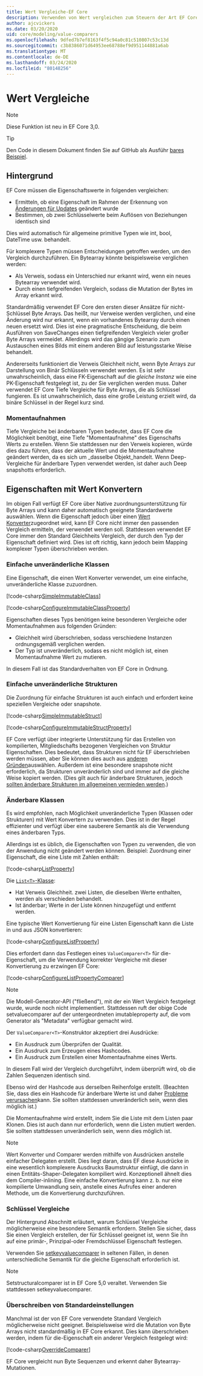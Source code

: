 ```yaml
---
title: Wert Vergleiche-EF Core
description: Verwenden von Wert vergleichen zum Steuern der Art EF Core Vergleichen von Eigenschafts Werten
author: ajcvickers
ms.date: 03/20/2020
uid: core/modeling/value-comparers
ms.openlocfilehash: 9dfed7b7ef8163f4f5c94a0c81c510807c53c13d
ms.sourcegitcommit: c3b8386071d64953ee68788ef9d951144881a6ab
ms.translationtype: MT
ms.contentlocale: de-DE
ms.lasthandoff: 03/24/2020
ms.locfileid: "80148256"
---
```

# <a name="value-comparers"></a>Wert Vergleiche

> [!NOTE]  
> Diese Funktion ist neu in EF Core 3,0.

> [!TIP]  
> Den Code in diesem Dokument finden Sie auf GitHub als Ausführ [bares Beispiel](https://github.com/dotnet/EntityFramework.Docs/tree/master/samples/core/Modeling/ValueConversions/).

## <a name="background"></a>Hintergrund

EF Core müssen die Eigenschaftswerte in folgenden vergleichen:

* Ermitteln, ob eine Eigenschaft im Rahmen der Erkennung von [Änderungen für Updates](xref:core/saving/basic) geändert wurde
* Bestimmen, ob zwei Schlüsselwerte beim Auflösen von Beziehungen identisch sind 

Dies wird automatisch für allgemeine primitive Typen wie int, bool, DateTime usw. behandelt.

Für komplexere Typen müssen Entscheidungen getroffen werden, um den Vergleich durchzuführen.
Ein Bytearray könnte beispielsweise verglichen werden:

* Als Verweis, sodass ein Unterschied nur erkannt wird, wenn ein neues Bytearray verwendet wird.
* Durch einen tiefgreifenden Vergleich, sodass die Mutation der Bytes im Array erkannt wird.

Standardmäßig verwendet EF Core den ersten dieser Ansätze für nicht-Schlüssel Byte Arrays.
Das heißt, nur Verweise werden verglichen, und eine Änderung wird nur erkannt, wenn ein vorhandenes Bytearray durch einen neuen ersetzt wird.
Dies ist eine pragmatische Entscheidung, die beim Ausführen von SaveChanges einen tiefgreifenden Vergleich vieler großer Byte Arrays vermeidet.
Allerdings wird das gängige Szenario zum Austauschen eines Bilds mit einem anderen Bild auf leistungsstarke Weise behandelt.

Andererseits funktioniert die Verweis Gleichheit nicht, wenn Byte Arrays zur Darstellung von Binär Schlüsseln verwendet werden.
Es ist sehr unwahrscheinlich, dass eine FK-Eigenschaft auf die _gleiche Instanz_ wie eine PK-Eigenschaft festgelegt ist, zu der Sie verglichen werden muss.
Daher verwendet EF Core Tiefe Vergleiche für Byte Arrays, die als Schlüssel fungieren.
Es ist unwahrscheinlich, dass eine große Leistung erzielt wird, da binäre Schlüssel in der Regel kurz sind.

### <a name="snapshots"></a>Momentaufnahmen

Tiefe Vergleiche bei änderbaren Typen bedeutet, dass EF Core die Möglichkeit benötigt, eine Tiefe "Momentaufnahme" des Eigenschafts Werts zu erstellen.
Wenn Sie stattdessen nur den Verweis kopieren, würde dies dazu führen, dass der aktuelle Wert und die Momentaufnahme geändert werden, da es sich um _dasselbe Objekt_handelt.
Wenn Deep-Vergleiche für änderbare Typen verwendet werden, ist daher auch Deep snapshotts erforderlich.

## <a name="properties-with-value-converters"></a>Eigenschaften mit Wert Konvertern

Im obigen Fall verfügt EF Core über Native zuordnungsunterstützung für Byte Arrays und kann daher automatisch geeignete Standardwerte auswählen.
Wenn die Eigenschaft jedoch über einen [Wert Konverter](xref:core/modeling/value-conversions)zugeordnet wird, kann EF Core nicht immer den passenden Vergleich ermitteln, der verwendet werden soll.
Stattdessen verwendet EF Core immer den Standard Gleichheits Vergleich, der durch den Typ der Eigenschaft definiert wird.
Dies ist oft richtig, kann jedoch beim Mapping komplexer Typen überschrieben werden.

### <a name="simple-immutable-classes"></a>Einfache unveränderliche Klassen

Eine Eigenschaft, die einen Wert Konverter verwendet, um eine einfache, unveränderliche Klasse zuzuordnen.

[!code-csharp[SimpleImmutableClass](../../../samples/core/Modeling/ValueConversions/MappingImmutableClassProperty.cs?name=SimpleImmutableClass)]

[!code-csharp[ConfigureImmutableClassProperty](../../../samples/core/Modeling/ValueConversions/MappingImmutableClassProperty.cs?name=ConfigureImmutableClassProperty)]

Eigenschaften dieses Typs benötigen keine besonderen Vergleiche oder Momentaufnahmen aus folgenden Gründen:
* Gleichheit wird überschrieben, sodass verschiedene Instanzen ordnungsgemäß verglichen werden.
* Der Typ ist unveränderlich, sodass es nicht möglich ist, einen Momentaufnahme Wert zu mutieren.

In diesem Fall ist das Standardverhalten von EF Core in Ordnung.

### <a name="simple-immutable-structs"></a>Einfache unveränderliche Strukturen

Die Zuordnung für einfache Strukturen ist auch einfach und erfordert keine speziellen Vergleiche oder snapshote.

[!code-csharp[SimpleImmutableStruct](../../../samples/core/Modeling/ValueConversions/MappingImmutableStructProperty.cs?name=SimpleImmutableStruct)]

[!code-csharp[ConfigureImmutableStructProperty](../../../samples/core/Modeling/ValueConversions/MappingImmutableStructProperty.cs?name=ConfigureImmutableStructProperty)]

EF Core verfügt über integrierte Unterstützung für das Erstellen von kompilierten, Mitgliedschafts bezogenen Vergleichen von Struktur Eigenschaften.
Dies bedeutet, dass Strukturen nicht für EF überschrieben werden müssen, aber Sie können dies auch aus [anderen Gründen](/dotnet/csharp/programming-guide/statements-expressions-operators/how-to-define-value-equality-for-a-type)auswählen.
Außerdem ist eine besondere snapshote nicht erforderlich, da Strukturen unveränderlich sind und immer auf die gleiche Weise kopiert werden.
(Dies gilt auch für änderbare Strukturen, jedoch [sollten änderbare Strukturen im allgemeinen vermieden werden](/dotnet/csharp/write-safe-efficient-code).)

### <a name="mutable-classes"></a>Änderbare Klassen

Es wird empfohlen, nach Möglichkeit unveränderliche Typen (Klassen oder Strukturen) mit Wert Konvertern zu verwenden.
Dies ist in der Regel effizienter und verfügt über eine sauberere Semantik als die Verwendung eines änderbaren Typs.

Allerdings ist es üblich, die Eigenschaften von Typen zu verwenden, die von der Anwendung nicht geändert werden können.
Beispiel: Zuordnung einer Eigenschaft, die eine Liste mit Zahlen enthält: 

[!code-csharp[ListProperty](../../../samples/core/Modeling/ValueConversions/MappingListProperty.cs?name=ListProperty)]

Die [`List<T>`-Klasse](/dotnet/api/system.collections.generic.list-1?view=netstandard-2.1):
* Hat Verweis Gleichheit. zwei Listen, die dieselben Werte enthalten, werden als verschieden behandelt.
* Ist änderbar; Werte in der Liste können hinzugefügt und entfernt werden.

Eine typische Wert Konvertierung für eine Listen Eigenschaft kann die Liste in und aus JSON konvertieren:

[!code-csharp[ConfigureListProperty](../../../samples/core/Modeling/ValueConversions/MappingListProperty.cs?name=ConfigureListProperty)]

Dies erfordert dann das Festlegen eines `ValueComparer<T>` für die-Eigenschaft, um die Verwendung korrekter Vergleiche mit dieser Konvertierung zu erzwingen EF Core:

[!code-csharp[ConfigureListPropertyComparer](../../../samples/core/Modeling/ValueConversions/MappingListProperty.cs?name=ConfigureListPropertyComparer)]

> [!NOTE]  
> Die Modell-Generator-API ("fließend"), mit der ein Wert Vergleich festgelegt wurde, wurde noch nicht implementiert.
> Stattdessen ruft der obige Code setvaluecomparer auf der untergeordneten imutableproperty auf, die vom Generator als "Metadata" verfügbar gemacht wird.

Der `ValueComparer<T>`-Konstruktor akzeptiert drei Ausdrücke:
* Ein Ausdruck zum Überprüfen der Qualität.
* Ein Ausdruck zum Erzeugen eines Hashcodes.
* Ein Ausdruck zum Erstellen einer Momentaufnahme eines Werts.  

In diesem Fall wird der Vergleich durchgeführt, indem überprüft wird, ob die Zahlen Sequenzen identisch sind.

Ebenso wird der Hashcode aus derselben Reihenfolge erstellt.
(Beachten Sie, dass dies ein Hashcode für änderbare Werte ist und daher [Probleme verursachen](https://ericlippert.com/2011/02/28/guidelines-and-rules-for-gethashcode/)kann.
Sie sollten stattdessen unveränderlich sein, wenn dies möglich ist.)

Die Momentaufnahme wird erstellt, indem Sie die Liste mit dem Listen paar Klonen.
Dies ist auch dann nur erforderlich, wenn die Listen mutiert werden.
Sie sollten stattdessen unveränderlich sein, wenn dies möglich ist. 

> [!NOTE]  
> Wert Konverter und Comparer werden mithilfe von Ausdrücken anstelle einfacher Delegaten erstellt.
> Dies liegt daran, dass EF diese Ausdrücke in eine wesentlich komplexere Ausdrucks Baumstruktur einfügt, die dann in einen Entitäts-Shaper-Delegaten kompiliert wird.
> Konzeptionell ähnelt dies dem Compiler-inlining.
> Eine einfache Konvertierung kann z. b. nur eine kompilierte Umwandlung sein, anstelle eines Aufrufes einer anderen Methode, um die Konvertierung durchzuführen.    

### <a name="key-comparers"></a>Schlüssel Vergleiche

Der Hintergrund Abschnitt erläutert, warum Schlüssel Vergleiche möglicherweise eine besondere Semantik erfordern.
Stellen Sie sicher, dass Sie einen Vergleich erstellen, der für Schlüssel geeignet ist, wenn Sie ihn auf eine primär-, Prinzipal-oder Fremdschlüssel Eigenschaft festlegen.

Verwenden Sie [setkeyvaluecomparer](/dotnet/api/microsoft.entityframeworkcore.mutablepropertyextensions.setkeyvaluecomparer?view=efcore-3.1) in seltenen Fällen, in denen unterschiedliche Semantik für die gleiche Eigenschaft erforderlich ist.

> [!NOTE]  
> Setstructuralcomparer ist in EF Core 5,0 veraltet.
> Verwenden Sie stattdessen setkeyvaluecomparer.

### <a name="overriding-defaults"></a>Überschreiben von Standardeinstellungen

Manchmal ist der von EF Core verwendete Standard Vergleich möglicherweise nicht geeignet.
Beispielsweise wird die Mutation von Byte Arrays nicht standardmäßig in EF Core erkannt.
Dies kann überschrieben werden, indem für die-Eigenschaft ein anderer Vergleich festgelegt wird: 

[!code-csharp[OverrideComparer](../../../samples/core/Modeling/ValueConversions/OverridingByteArrayComparisons.cs?name=OverrideComparer)]

EF Core vergleicht nun Byte Sequenzen und erkennt daher Bytearray-Mutationen.
